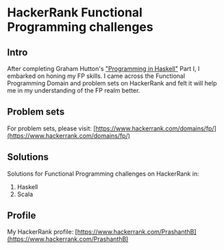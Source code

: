 # HackerRank Functional Programming challenges

## Intro
After completing Graham Hutton's ["Programming in Haskell"](http://www.cs.nott.ac.uk/~pszgmh/pih.html) Part I, I embarked on honing my FP skills. I came across the Functional Programming Domain and problem sets on HackerRank and felt it will help me in my understanding of the FP realm better.

## Problem sets
For problem sets, please visit:
[https://www.hackerrank.com/domains/fp/](https://www.hackerrank.com/domains/fp/)

## Solutions
Solutions for Functional Programming challenges on HackerRank in:

1. Haskell
2. Scala

## Profile
My HackerRank profile:
[https://www.hackerrank.com/PrashanthB](https://www.hackerrank.com/PrashanthB)